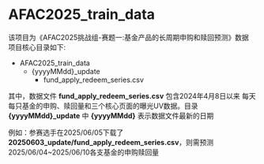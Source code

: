 # AFAC2025_train_data
该项目为《AFAC2025挑战组-赛题一:基金产品的长周期申购和赎回预测》数据\
项目核心目录如下:
+ AFAC2025_train_data
  + {yyyyMMdd}_update
    + fund_apply_redeem_series.csv

其中，数据文件 **fund_apply_redeem_series.csv** 包含2024年4月8日以来
每天每只基金的申购、赎回量和三个核心页面的曝光UV数据。目录 **{yyyyMMdd}_update** 中 **{yyyyMMdd}** 
表示数据文件最新的日期

例如：参赛选手在2025/06/05下载了 **20250603_update/fund_apply_redeem_series.csv**，则需预测2025/06/04~2025/06/10各支基金的申购赎回量
